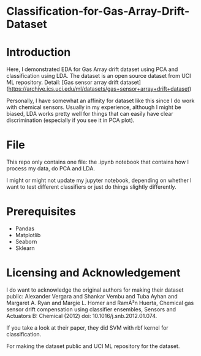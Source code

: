 # Classification-for-Gas-Array-Drift-Dataset

# Introduction
Here, I demonstrated EDA for Gas Array drift dataset using PCA and classification using LDA. The dataset is an open source dataset from UCI ML repository. Detail: 
[Gas sensor array drift dataset] (https://archive.ics.uci.edu/ml/datasets/gas+sensor+array+drift+dataset)


Personally, I have somewhat an affinity for dataset like this since I do work with chemical sensors. Usually in my experience, although I might be biased, LDA works pretty well for things that can easily have clear discrimination (especially if you see it in PCA plot). 

# File
This repo only contains one file: the .ipynb notebook that contains how I process my data, do PCA and LDA. 

I might or might not update my jupyter notebook, depending on whether I want to test different classifiers or just do things slightly differently.

# Prerequisites
- Pandas
- Matplotlib
- Seaborn
- Sklearn

# Licensing and Acknowledgement
I do want to acknowledge the original authors for making their dataset public:
Alexander Vergara and Shankar Vembu and Tuba Ayhan and Margaret A. Ryan and Margie L. Homer and RamÃ³n Huerta, Chemical gas sensor drift compensation using classifier ensembles, Sensors and Actuators B: Chemical (2012) doi: 10.1016/j.snb.2012.01.074.

If you take a look at their paper, they did SVM with rbf kernel for classification. 

For making the dataset public and UCI ML repository for the dataset. 
